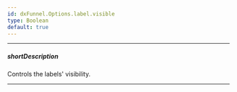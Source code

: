 ```yaml
---
id: dxFunnel.Options.label.visible
type: Boolean
default: true
---
```

---
##### shortDescription
Controls the labels' visibility.

---
